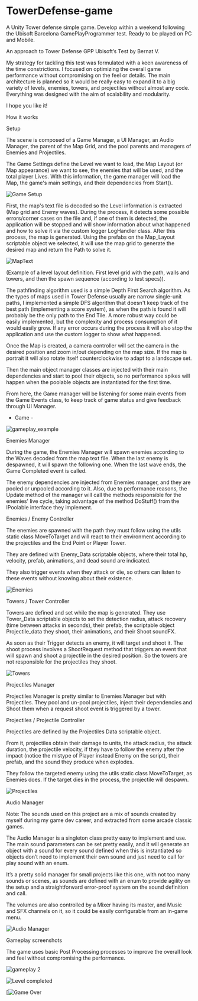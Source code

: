 # TowerDefense-game
A Unity Tower defense simple game. Develop within a weekend following the Ubisoft Barcelona GamePlayProgrammer test.
Ready to be played on PC and Mobile.

An approach to Tower Defense GPP Ubisoft’s Test by Bernat V.

My strategy for tackling this test was formulated with a keen awareness of the time constrictions. I focused on optimizing the overall game performance without compromising on the feel or details.
The main architecture is planned so it would be really easy to expand it to a big variety of levels, enemies, towers, and projectiles without almost any code.
Everything was designed with the aim of scalability and modularity.

I hope you like it!

How it works

Setup

The scene is composed of a Game Manager, a UI Manager, an Audio Manager, the parent of the Map Grid, and the pool parents and managers of Enemies and Projectiles.

The Game Settings define the Level we want to load, the Map Layout (or Map appearance) we want to see, the enemies that will be used, and the total player Lives.
With this information, the game manager will load the Map, the game's main settings, and their dependencies from Start().

![Game Setup](https://github.com/BernatVidal/TowerDefense-game/blob/main/Screenshots/editor_setup.png)


First, the map's text file is decoded so the Level information is extracted (Map grid and Enemy waves).
During the process, it detects some possible errors/corner cases on the file and, if one of them is detected,  the application will be stopped and will show information about what happened and how to solve it via the custom logger LogHandler class.
After this process, the map is generated. Using the prefabs on the Map_Layout scriptable object we selected, it will use the map grid to generate the desired map and return the Path to solve it.

![MapText](https://github.com/BernatVidal/TowerDefense-game/blob/main/Screenshots/levelText.png)

(Example of a level layout definition. First level grid with the path, walls and towers, and then the spawn sequence (according to test specs)).

The pathfinding algorithm used is a simple Depth First Search algorithm. As the types of maps used in Tower Defense usually are narrow single-unit paths, I implemented a simple DFS algorithm that doesn't keep track of the best path (implementing a score system), as when the path is found it will probably be the only path to the End Tile. A more robust way could be easily implemented, but the complexity and process consumption of it would easily grow.
If any error occurs during the process it will also stop the application and use the custom logger to show what happened.

Once the Map is created, a camera controller will set the camera in the desired position and zoom in/out depending on the map size. If the map is portrait it will also rotate itself counterclockwise to adapt to a landscape set.

Then the main object manager classes are injected with their main dependencies and start to pool their objects, so no performance spikes will happen when the poolable objects are instantiated for the first time.

From here, the Game manager will be listening for some main events from the Game Events class, to keep track of game status and give feedback through UI Manager.


- Game -

![gameplay_example](https://github.com/BernatVidal/TowerDefense-game/blob/main/Screenshots/gameplay1.png)

Enemies Manager

During the game, the Enemies Manager will spawn enemies according to the Waves decoded from the map text file. When the last enemy is despawned, it will spawn the following one. When the last wave ends, the Game Completed event is called.

The enemy dependencies are injected from Enemies manager, and they are pooled or unpooled according to it.
Also, due to performance reasons, the Update method of the manager will call the methods responsible for the enemies' live cycle, taking advantage of the method DoStuff() from the IPoolable interface they implement.


Enemies / Enemy Controller

The enemies are spawned with the path they must follow using the utils static class MoveToTarget and will react to their environment according to the projectiles and the End Point or Player Tower. 

They are defined with Enemy_Data scriptable objects, where their total hp, velocity, prefab, animations, and dead sound are indicated.

They also trigger events when they attack or die, so others can listen to these events without knowing about their existence.

![Enemies](https://github.com/BernatVidal/TowerDefense-game/blob/main/Screenshots/enemyController_ScriptableObj.png)


Towers / Tower Controller

Towers are defined and set while the map is generated. They use Tower_Data scriptable objects to set the detection radius, attack recovery (time between attacks in seconds), their prefab, the scriptable object Projectile_data they shoot, their animations, and their Shoot soundFX.

As soon as their Trigger detects an enemy, it will target and shoot it.
The shoot process involves a ShootRequest method that triggers an event that will spawn and shoot a projectile in the desired position.
So the towers are not responsible for the projectiles they shoot.

![Towers](https://github.com/BernatVidal/TowerDefense-game/blob/main/Screenshots/tower_scriptableObj.png)


Projectiles Manager

Projectiles Manager is pretty similar to Enemies Manager but with Projectiles.
They pool and un-pool projectiles, inject their dependencies and Shoot them when a request shoot event is triggered by a tower.


Projectiles / Projectile Controller

Projectiles are defined by the Projectiles Data scriptable object.

From it, projectiles obtain their damage to units, the attack radius, the attack duration, the projectile velocity, if they have to follow the enemy after the impact (notice the mistype of Player instead Enemy on the script), their prefab, and the sound they produce when explodes.

They follow the targeted enemy using the utils static class MoveToTarget, as Enemies does.
If the target dies in the process, the projectile will despawn.

![Projectiles](https://github.com/BernatVidal/TowerDefense-game/blob/main/Screenshots/projectileBomb_scriptableObj.png)


Audio Manager

Note: The sounds used on this project are a mix of sounds created by myself during my game dev career, and extracted from some arcade classic games.

The Audio Manager is a singleton class pretty easy to implement and use. 
The main sound parameters can be set pretty easily, and it will generate an object with a sound for every sound defined when this is instantiated so objects don’t need to implement their own sound and just need to call for play sound with an enum.

It’s a pretty solid manager for small projects like this one, with not too many sounds or scenes, as sounds are defined with an enum to provide agility on the setup and a straightforward error-proof system on the sound definition and call.

The volumes are also controlled by a Mixer having its master, and Music and SFX channels on it, so it could be easily configurable from an in-game menu.

![Audio Manager](https://github.com/BernatVidal/TowerDefense-game/blob/main/Screenshots/audioManager.png)


Gameplay screenshots

The game uses basic Post Processing processes to improve the overall look and feel without compromising the performance.

![gameplay 2](https://github.com/BernatVidal/TowerDefense-game/blob/main/Screenshots/gameplay2.png)

![Level completed](https://github.com/BernatVidal/TowerDefense-game/blob/main/Screenshots/levelCompleted.png)

[![Game Over](https://github.com/BernatVidal/TowerDefense-game/blob/main/Screenshots/gameOver.png)

